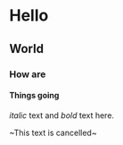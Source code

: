 # Hello
## World
### How are
#### Things going

_italic_ text and *bold* text here. 

~This text is cancelled~
